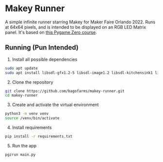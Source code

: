# Makey Runner

A simple infinite runner starring Makey for Maker Faire Orlando 2022. Runs at 64x64 pixels, and is intended to be displayed on an RGB LED Matrix panel. It's based on [this Pygame Zero course](https://aposteriori.trinket.io/game-development-with-pygame-zero#/ninja-runner/infinite-runner).

## Running (Pun Intended)

1. Install all possible dependencies

```bash
sudo apt update
sudo apt install libsdl-gfx1.2-5 libsdl-image1.2 libsdl-kitchensink1 libsdl-mixer1.2 libsdl-sound1.2 libsdl-ttf2.0-0 libsdl1.2debian libsdl2-2.0-0 libsdl2-gfx-1.0-0 libsdl2-image-2.0-0 libsdl2-mixer-2.0-0 libsdl2-ttf-2.0-0
```

2. Clone the repository

```bash
git clone https://github.com/bagofarms/makey-runner.git
cd makey-runner
```

3. Create and activate the virtual environment

```bash
python3 -m venv venv
source /venv/bin/activate
```

4. Install requirements

```bash
pip install -r requirements.txt
```

5. Run the app

```bash
pgzrun main.py
```
